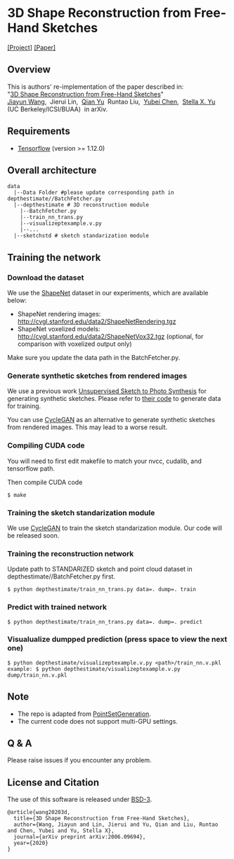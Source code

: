 # 3D Shape Reconstruction from Free-Hand Sketches
[[Project]](http://pwang.pw/3dsketch.html) [[Paper]](https://arxiv.org/abs/2006.09694)   

## Overview
This is authors' re-implementation of the paper described in:  
"[3D Shape Reconstruction from Free-Hand Sketches](https://arxiv.org/abs/2006.09694)"   
[Jiayun Wang](http://pwang.pw/),&nbsp; Jierui Lin,&nbsp; [Qian Yu](https://yuqian1023.github.io//)&nbsp; Runtao Liu,&nbsp; [Yubei Chen](https://redwood.berkeley.edu/people/yubei-chen/),&nbsp;   [Stella X. Yu](https://www1.icsi.berkeley.edu/~stellayu/)&nbsp; (UC Berkeley/ICSI/BUAA)&nbsp; in arXiv.

## Requirements
* [Tensorflow](https://www.tensorflow.org/) (version >= 1.12.0)

## Overall architecture
```
data
  |--Data Folder #please update corresponding path in depthestimate//BatchFetcher.py
  |--depthestimate # 3D reconstruction module
    |--BatchFetcher.py
    |--train_nn_trans.py
    |--visualizeptexample.v.py
    |--...
  |--sketchstd # sketch standarization module
```

## Training the network

### Download the dataset

We use the [ShapeNet](https://www.shapenet.org/) dataset in our experiments, which are available below:

- ShapeNet rendering images: http://cvgl.stanford.edu/data2/ShapeNetRendering.tgz
- ShapeNet voxelized models: http://cvgl.stanford.edu/data2/ShapeNetVox32.tgz (optional, for comparison with voxelized output only)

Make sure you update the data path in the BatchFetcher.py.

### Generate synthetic sketches from rendered images
We use a previous work [Unsupervised Sketch to Photo Synthesis](https://arxiv.org/abs/1909.08313) for generating synthetic sketches. Please refer to [their code](https://github.com/rt219/Unpaired-Sketch-to-Photo-Translation) to generate data for training.

You can use [CycleGAN](https://github.com/junyanz/pytorch-CycleGAN-and-pix2pix) as an alternative to generate synthetic sketches from rendered images. This may lead to a worse result.

### Compiling CUDA code

You will need to first edit makefile to match your nvcc, cudalib, and tensorflow path.

Then compile CUDA code
```
$ make
```


### Training the sketch standarization module

We use [CycleGAN](https://github.com/junyanz/pytorch-CycleGAN-and-pix2pix) to train the sketch standarization module. Our code will be released soon.

### Training the reconstruction network
Update path to STANDARIZED sketch and point cloud dataset in depthestimate//BatchFetcher.py first.

```	
$ python depthestimate/train_nn_trans.py data=. dump=. train
```


### Predict with trained network
```
$ python depthestimate/train_nn_trans.py data=. dump=. predict
```

### Visualualize dumpped prediction (press space to view the next one)
```
$ python depthestimate/visualizeptexample.v.py <path>/train_nn.v.pkl
example: $ python depthestimate/visualizeptexample.v.py dump/train_nn.v.pkl
```
	

## Note
- The repo is adapted from [PointSetGeneration](https://github.com/fanhqme/PointSetGeneration).
- The current code does not support multi-GPU settings.

## Q \& A
Please raise issues if you encounter any problem.

## License and Citation
The use of this software is released under [BSD-3](LICENSE).
```
@article{wang20203d,
  title={3D Shape Reconstruction from Free-Hand Sketches},
  author={Wang, Jiayun and Lin, Jierui and Yu, Qian and Liu, Runtao and Chen, Yubei and Yu, Stella X},
  journal={arXiv preprint arXiv:2006.09694},
  year={2020}
}
```
